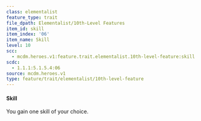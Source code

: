 ```yaml
---
class: elementalist
feature_type: trait
file_dpath: Elementalist/10th-Level Features
item_id: skill
item_index: '06'
item_name: Skill
level: 10
scc:
  - mcdm.heroes.v1:feature.trait.elementalist.10th-level-feature:skill
scdc:
  - 1.1.1:5.1.5.4:06
source: mcdm.heroes.v1
type: feature/trait/elementalist/10th-level-feature
---
```


#### Skill

You gain one skill of your choice.
